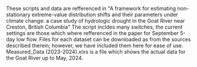 These scripts and data are refferenced in "A framework for estimating non-stationary extreme-value distribution shifts and their parameters under climate change: a case study of hydrologic drought in the Goat River near Creston, British Columbia" The script incldes many switches, the current settings are those which where refferenced in the paper for September 5-day low flow. Files for each dataset can be downloaded as from the sources described therein; however, we have included them here for ease of use. Measured_Data (2023-2024).xlxs is a file which shows the actual data for the Goat River up to May, 2024. 
